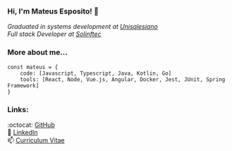 ### Hi, I'm Mateus Esposito! 👋

_Graduated in systems development at [Unisalesiano](https://unisalesiano.com.br/)_       
_Full stack Developer at [Solinftec](https://solinftec.com/pt-br/)_

### **More about me...**
```
const mateus = {
    code: [Javascript, Typescript, Java, Kotlin, Go]
    tools: [React, Node, Vue.js, Angular, Docker, Jest, JUnit, Spring Framework]
}
```
### Links: 
:octocat: [GitHub](https://github.com/mateusesp)              
💬 [LinkedIn](https://www.linkedin.com/in/mateus-esposito/)          
📫 [Curriculum Vitae](https://drive.google.com/file/d/1dcb9kGrcLwK8civcSwgFSB5K0cfULk2K/view?usp=sharing)             

<!-- <p align="left">
    <a href="https://github.com/mateusesp"><img src="imgs/github.svg" alt="GitHub"></a>
    <a href="https://twitter.com/mateusesp1"><img src="imgs/twitter.svg" alt="Twitter"></a>
    <a href="https://www.linkedin.com/in/mateus-esposito/"><img src="imgs/linkedin.svg" alt="LinkedIn"></a>
    <a href="https://drive.google.com/file/d/1dcb9kGrcLwK8civcSwgFSB5K0cfULk2K/view?usp=sharing"><img src="imgs/cv.svg" alt="Curriculum Vitae"></a>
</p> 

<img src="https://media.giphy.com/media/WUlplcMpOCEmTGBtBW/giphy.gif" width="30">
**mateusesp/mateusesp** is a ✨ _special_ ✨ repository because its `README.md` (this file) appears on your GitHub profile.

Here are some ideas to get you started:

- 🔭 I’m currently working on ...
- 🌱 I’m currently learning ...
- 👯 I’m looking to collaborate on ...
- 🤔 I’m looking for help with ...
- 💬 Ask me about ...
- 📫 How to reach me: ...
- 😄 Pronouns: ...
- ⚡ Fun fact: ...
-->
